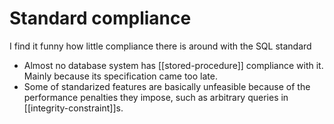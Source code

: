 # Standard compliance
I find it funny how little compliance there is around with the SQL standard

* Almost no database system has [[stored-procedure]] compliance with it. Mainly because its specification came too late.
* Some of standarized features are basically unfeasible because of the performance penalties they impose, such as arbitrary queries in [[integrity-constraint]]s.


